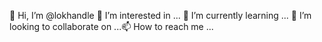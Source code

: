 👋 Hi, I’m @lokhandle
👀 I’m interested in ...
🌱 I’m currently learning ...
💞️ I’m looking to collaborate on ...📫 How to reach me ...

<!---
lokhandle/lokhandle is a ✨ special ✨ repository because its `README.md` (this file) appears on your GitHub profile.
You can click the Preview link to take a look at your changes.
--->
